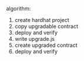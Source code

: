algorithm:
1. create hardhat project
2. copy upgradable contract
3. deploy and verify
4. write upgrade.js
5. create upgraded contract
6. deploy and verify 
